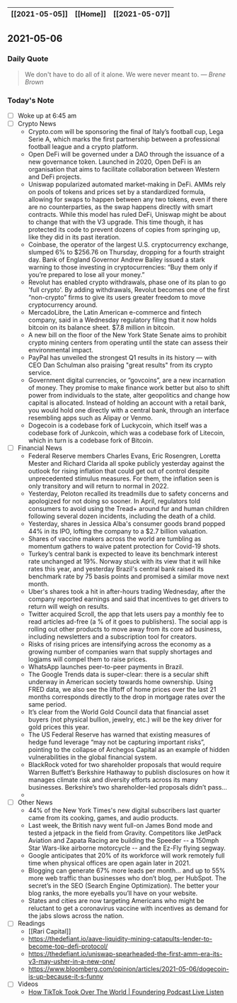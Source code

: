 | [[2021-05-05]] | [[Home]] | [[2021-05-07]] |
| :------------: | :------: | :------------: |

## 2021-05-06 

### Daily Quote
> We don't have to do all of it alone. We were never meant to.
> &mdash; <cite>Brene Brown</cite>

### Today's Note
- [ ] Woke up at 6:45 am
- [ ] Crypto News
	- Crypto.com will be sponsoring the final of Italy’s football cup, Lega Serie A, which marks the first partnership between a professional football league and a crypto platform.
	- Open DeFi will be governed under a DAO through the issuance of a new governance token. Launched in 2020, Open DeFi is an organisation that aims to facilitate collaboration between Western and DeFi projects.
	- Uniswap popularized automated market-making in DeFi. AMMs rely on pools of tokens and prices set by a standardized formula, allowing for swaps to happen between any two tokens, even if there are no counterparties, as the swap happens directly with smart contracts. While this model has ruled DeFi, Uniswap might be about to change that with the V3 upgrade. This time though, it has protected its code to prevent dozens of copies from springing up, like they did in its past iteration.
	- Coinbase, the operator of the largest U.S. cryptocurrency exchange, slumped 6% to $256.76 on Thursday, dropping for a fourth straight day. Bank of England Governor Andrew Bailey issued a stark warning to those investing in cryptocurrencies: “Buy them only if you’re prepared to lose all your money.”
	- Revolut has enabled crypto withdrawals, phase one of its plan to go 'full crypto'. By adding withdrawals, Revolut becomes one of the first “non-crypto” firms to give its users greater freedom to move cryptocurrency around.
	- MercadoLibre, the Latin American e-commerce and fintech company, said in a Wednesday regulatory filing that it now holds bitcoin on its balance sheet. $7.8 million in bitcoin.
	- A new bill on the floor of the New York State Senate aims to prohibit crypto mining centers from operating until the state can assess their environmental impact.
	- PayPal has unveiled the strongest Q1 results in its history — with CEO Dan Schulman also praising "great results" from its crypto service.
	- Government digital currencies, or “govcoins”, are a new incarnation of money. They promise to make finance work better but also to shift power from individuals to the state, alter geopolitics and change how capital is allocated. Instead of holding an account with a retail bank, you would hold one directly with a central bank, through an interface resembling apps such as Alipay or Venmo.
	- Dogecoin is a codebase fork of Luckycoin, which itself was a codebase fork of Junkcoin, which was a codebase fork of Litecoin, which in turn is a codebase fork of Bitcoin.
- [ ] Financial News
	- Federal Reserve members Charles Evans, Eric Rosengren, Loretta Mester and Richard Clarida all spoke publicly yesterday against the outlook for rising inflation that could get out of control despite unprecedented stimulus measures. For them, the inflation seen is only transitory and will return to normal in 2022.
	- Yesterday, Peloton recalled its treadmills due to safety concerns and apologized for not doing so sooner. In April, regulators told consumers to avoid using the Tread+ around fur and human children following several dozen incidents, including the death of a child.
	- Yesterday, shares in Jessica Alba's consumer goods brand popped 44% in its IPO, lofting the company to a $2.7 billion valuation.
	- Shares of vaccine makers across the world are tumbling as momentum gathers to waive patent protection for Covid-19 shots.
	- Turkey’s central bank is expected to leave its benchmark interest rate unchanged at 19%. Norway stuck with its view that it will hike rates this year, and yesterday Brazil's central bank raised its benchmark rate by 75 basis points and promised a similar move next month.
	- Uber's shares took a hit in after-hours trading Wednesday, after the company reported earnings and said that incentives to get drivers to return will weigh on results.
	- Twitter acquired Scroll, the app that lets users pay a monthly fee to read articles ad-free (a % of it goes to publishers). The social app is rolling out other products to move away from its core ad business, including newsletters and a subscription tool for creators.
	- Risks of rising prices are intensifying across the economy as a growing number of companies warn that supply shortages and logjams will compel them to raise prices.
	- WhatsApp launches peer-to-peer payments in Brazil.
	- The Google Trends data is super-clear: there is a secular shift underway in American society towards home ownership. Using FRED data, we also see the liftoff of home prices over the last 21 months corresponds directly to the drop in mortgage rates over the same period.
	- It’s clear from the World Gold Council data that financial asset buyers (not physical bullion, jewelry, etc.) will be the key driver for gold prices this year.
	- The US Federal Reserve has warned that existing measures of hedge fund leverage “may not be capturing important risks”, pointing to the collapse of Archegos Capital as an example of hidden vulnerabilities in the global financial system.
	- BlackRock voted for two shareholder proposals that would require Warren Buffett’s Berkshire Hathaway to publish disclosures on how it manages climate risk and diversity efforts across its many businesses. Berkshire’s two shareholder-led proposals didn’t pass...
	- 
- [ ] Other News
	- 44% of the New York Times's new digital subscribers last quarter came from its cooking, games, and audio products.
	- Last week, the British navy went full-on James Bond mode and tested a jetpack in the field from Gravity. Competitors like JetPack Aviation and Zapata Racing are building the Speeder -- a 150mph Star Wars-like airborne motorcycle -- and the Ez-Fly flying segway.
	- Google anticipates that 20% of its workforce will work remotely full time when physical offices are open again later in 2021.
	- Blogging can generate 67% more leads per month… and up to 55% more web traffic than businesses who don’t blog, per HubSpot. The secret’s in the SEO (Search Engine Optimization). The better your blog ranks, the more eyeballs you’ll have on your website.
	- States and cities are now targeting Americans who might be reluctant to get a coronavirus vaccine with incentives as demand for the jabs slows across the nation.
- [ ] Readings
	- [[Rari Capital]]
	- https://thedefiant.io/aave-liquidity-mining-catapults-lender-to-become-top-defi-protocol/
	- https://thedefiant.io/uniswap-spearheaded-the-first-amm-era-its-v3-may-usher-in-a-new-one/
	- https://www.bloomberg.com/opinion/articles/2021-05-06/dogecoin-is-up-because-it-s-funny
- [ ] Videos
	- [How TikTok Took Over The World | Foundering Podcast Live Listen](https://www.youtube.com/watch?v=SXo_tzyVYH4)